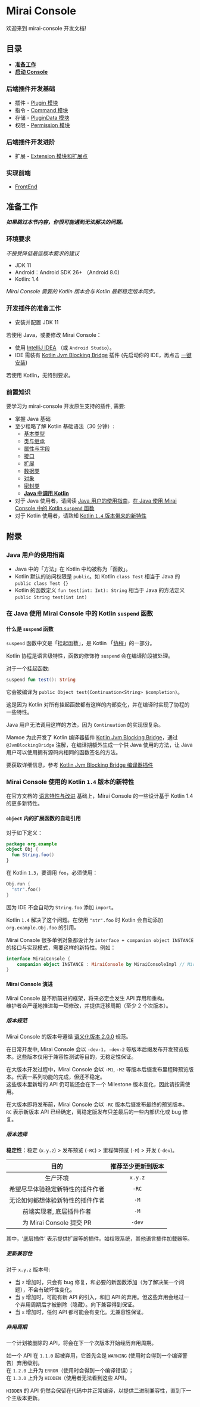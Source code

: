 # Mirai Console

欢迎来到 mirai-console 开发文档!

## 目录

- **[准备工作](#准备工作)**
- **[启动 Console](Run.md)**

### 后端插件开发基础

- 插件 - [Plugin 模块](Plugins.md)
- 指令 - [Command 模块](Commands.md)
- 存储 - [PluginData 模块](PluginData.md)
- 权限 - [Permission 模块](Permissions.md)

### 后端插件开发进阶

- 扩展 - [Extension 模块和扩展点](Extensions.md)

### 实现前端
- [FrontEnd](FrontEnd.md)

[`Plugin`]: ../backend/mirai-console/src/main/kotlin/net/mamoe/mirai/console/plugin/Plugin.kt
[`Annotations`]: ../backend/mirai-console/src/main/kotlin/net/mamoe/mirai/console/util/Annotations.kt
[`PluginData`]: ../backend/mirai-console/src/main/kotlin/net/mamoe/mirai/console/data/PluginData.kt
[`JavaPluginScheduler`]: ../backend/mirai-console/src/main/kotlin/net/mamoe/mirai/console/plugin/jvm/JavaPluginScheduler.kt
[`JvmPlugin`]: ../backend/mirai-console/src/main/kotlin/net/mamoe/mirai/console/plugin/jvm/JvmPlugin.kt
[`PluginConfig`]: ../backend/mirai-console/src/main/kotlin/net/mamoe/mirai/console/data/PluginConfig.kt
[`PluginLoader`]: ../backend/mirai-console/src/main/kotlin/net/mamoe/mirai/console/plugin/loader/PluginLoader.kt
[`ConsoleInput`]: ../backend/mirai-console/src/main/kotlin/net/mamoe/mirai/console/util/ConsoleInput.kt
[`PluginDataStorage`]: ../backend/mirai-console/src/main/kotlin/net/mamoe/mirai/console/data/PluginDataStorage.kt
[`Command`]: ../backend/mirai-console/src/main/kotlin/net/mamoe/mirai/console/command/Command.kt

## 准备工作
***如果跳过本节内容，你很可能遇到无法解决的问题。***

### 环境要求

*不接受降低最低版本要求的建议*

- JDK 11
- Android：Android SDK 26+ （Android 8.0)
- Kotlin: 1.4

*Mirai Console 需要的 Kotlin 版本会与 Kotlin 最新稳定版本同步。*

### 开发插件的准备工作

- 安装并配置 JDK 11

若使用 Java，或要修改 Mirai Console：

- 使用 [IntelliJ IDEA](https://www.jetbrains.com/idea/) （或 `Android Studio`）。
- IDE 需装有 [Kotlin Jvm Blocking Bridge](https://github.com/mamoe/kotlin-jvm-blocking-bridge) 插件 (先启动你的 IDE，再点击 [一键安装](https://plugins.jetbrains.com/embeddable/install/14816))

若使用 Kotlin，无特别要求。

### 前置知识
要学习为 mirai-console 开发原生支持的插件, 需要:

- 掌握 Java 基础
- 至少粗略了解 Kotlin 基础语法（30 分钟）:
  - [基本类型](https://www.kotlincn.net/docs/reference/basic-types.html)
  - [类与继承](https://www.kotlincn.net/docs/reference/classes.html)
  - [属性与字段](https://www.kotlincn.net/docs/reference/properties.html)
  - [接口](https://www.kotlincn.net/docs/reference/interfaces.html)
  - [扩展](https://www.kotlincn.net/docs/reference/extensions.html)
  - [数据类](https://www.kotlincn.net/docs/reference/data-classes.html)
  - [对象](https://www.kotlincn.net/docs/reference/object-declarations.html)
  - [密封类](https://www.kotlincn.net/docs/reference/sealed-classes.html)
  - **[Java 中调用 Kotlin](https://www.kotlincn.net/docs/reference/java-to-kotlin-interop.html)**
- 对于 Java 使用者，请阅读 [Java 用户的使用指南](#java-用户的使用指南)，[在 Java 使用 Mirai Console 中的 Kotlin `suspend` 函数](#在-java-使用-mirai-console-中的-kotlin-suspend-函数)
- 对于 Kotlin 使用者，请熟知 [Kotlin `1.4` 版本带来的新特性](#mirai-console-使用的-kotlin-14-版本的新特性)


## 附录

### Java 用户的使用指南

- Java 中的「方法」在 Kotlin 中均被称为「函数」。
- Kotlin 默认的访问权限是 `public`。如 Kotlin `class Test` 相当于 Java 的 `public class Test {}`
- Kotlin 的函数定义 `fun test(int: Int): String` 相当于 Java 的方法定义 `public String test(int int)`

### 在 Java 使用 Mirai Console 中的 Kotlin `suspend` 函数

#### 什么是 `suspend` 函数

`suspend` 函数中文是「挂起函数」，是 Kotlin 「[协程](https://www.kotlincn.net/docs/reference/coroutines/coroutines-guide.html)」的一部分。

Kotlin 协程是语言级特性，函数的修饰符 `suspend` 会在编译阶段被处理。

对于一个挂起函数:
```kotlin
suspend fun test(): String
```

它会被编译为 `public Object test(Continuation<String> $completion)`。

这是因为 Kotlin 对所有挂起函数都有这样的内部变化，并在编译时实现了协程的一些特性。

Java 用户无法调用这样的方法，因为 `Continuation` 的实现很复杂。

Mamoe 为此开发了 Kotlin 编译器插件 [Kotlin Jvm Blocking Bridge](https://github.com/mamoe/kotlin-jvm-blocking-bridge)，通过 `@JvmBlockingBridge` 注解，在编译期额外生成一个供 Java 使用的方法，让 Java 用户可以使用拥有源码内相同的函数签名的方法。

要获取详细信息，参考 [Kotlin Jvm Blocking Bridge 编译器插件](https://github.com/mamoe/kotlin-jvm-blocking-bridge/blob/master/README-chs.md#%E7%BC%96%E8%AF%91%E5%99%A8%E6%8F%92%E4%BB%B6)

### Mirai Console 使用的 Kotlin `1.4` 版本的新特性

在官方文档的 [语言特性与改进](https://www.kotlincn.net/docs/reference/whatsnew14.html#%E8%AF%AD%E8%A8%80%E7%89%B9%E6%80%A7%E4%B8%8E%E6%94%B9%E8%BF%9B) 基础上，Mirai Console 的一些设计基于 Kotlin 1.4 的更多新特性。

#### `object` 内的扩展函数的自动引用
对于如下定义：
```kotlin
package org.example
object Obj {
  fun String.foo()
}
```
在 Kotlin `1.3`，要调用 `foo`，必须使用：
```kotlin
Obj.run {
  "str".foo()
}
```
因为 IDE 不会自动为 `String.foo` 添加 `import`。

Kotlin `1.4` 解决了这个问题。在使用 `"str".foo` 时 Kotlin 会自动添加 `org.example.Obj.foo` 的引用。

Mirai Console 很多单例对象都设计为 `interface + companion object INSTANCE` 的接口与实现模式，需要这样的新特性。例如：
```kotlin
interface MiraiConsole {
    companion object INSTANCE : MiraiConsole by MiraiConsoleImpl // MiraiConsoleImpl 是内部实现，不公开
}
```

#### Mirai Console 演进

Mirai Console 是不断前进的框架，将来必定会发生 API 弃用和重构。  
维护者会严谨地推进每一项修改，并提供迁移周期（至少 2 个次版本）。

##### 版本规范

Mirai Console 的版本号遵循 [语义化版本 2.0.0](https://semver.org/lang/zh-CN/#spec-item-9) 规范。

在日常开发中, Mirai Console 会以 `-dev-1`，`-dev-2` 等版本后缀发布开发预览版本。这些版本仅用于兼容性测试等目的，无稳定性保证。

在大版本开发过程中，Mirai Console 会以 `-M1`, `-M2` 等版本后缀发布里程碑预览版本。代表一系列功能的完成，但还不稳定。  
这些版本里新增的 API 仍可能还会在下一个 Milestone 版本变化，因此请按需使用。

在大版本即将发布前，Mirai Console 会以 `-RC` 版本后缀发布最终的预览版本。  
`RC` 表示新版本 API 已经确定，离稳定版发布只差最后的一些内部优化或 bug 修复。

##### 版本选择

**稳定性**：稳定 (`x.y.z`) > 发布预览 (`-RC`) > 里程碑预览 (`-M`) > 开发 (`-dev`)。

|            目的            | 推荐至少更新到版本 |
|:--------------------------:|:--------------:|
|          生产环境           |     `x.y.z`     |
| 希望尽早体验稳定新特性的插件作者 |     `-RC`      |
| 无论如何都想体验新特性的插件作者 |      `-M`      |
|    前端实现者, 底层插件作者    |      `-M`      |
|  为 Mirai Console 提交 PR   |     `-dev`     |

其中，‘底层插件’ 表示提供扩展等的插件。如权限系统，其他语言插件加载器等。

##### 更新兼容性

对于 `x.y.z` 版本号:
- 当 `z` 增加时，只会有 bug 修复，和必要的新函数添加（为了解决某一个问题），不会有破坏性变化。
- 当 `y` 增加时，可能有新 API 的引入，和旧 API 的弃用。但这些弃用会经过一个弃用周期后才被删除（隐藏）。向下兼容得到保证。
- 当 `x` 增加时，任何 API 都可能会有变化。无兼容性保证。

##### 弃用周期

一个计划被删除的 API，将会在下一个次版本开始经历弃用周期。

如一个 API 在 `1.1.0` 起被弃用，它首先会是 `WARNING` (使用时会得到一个编译警告）弃用级别。  
在 `1.2.0` 上升为 `ERROR`（使用时会得到一个编译错误）；  
在 `1.3.0` 上升为 `HIDDEN`（使用者无法看到这些 API)。

`HIDDEN` 的 API 仍然会保留在代码中并正常编译，以提供二进制兼容性，直到下一个主版本更新。
